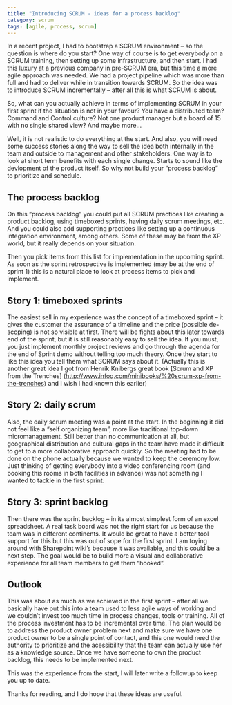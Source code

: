 ```yaml
---
title: "Introducing SCRUM - ideas for a process backlog"
category: scrum
tags: [agile, process, scrum]
---
```


In a recent project, I had to bootstrap a SCRUM environment – so the
question is where do you start? One way of course is to get everybody on
a SCRUM training, then setting up some infrastructure, and then start. I
had this luxury at a previous company in pre-SCRUM era, but this time
a more agile approach was needed. We had a project pipeline which was
more than full and had to deliver while in transition towards SCRUM. So
the idea was to introduce SCRUM  incrementally – after all this is
what SCRUM is about.

So, what can you actually achieve in terms of implementing SCRUM in
your first sprint if the situation is not in your favour? You have a
distributed team? Command and Control culture? Not one product manager
but a board of 15 with no single shared view? And maybe more…

Well, it is not realistic to do everything at the start. And also,
you will need some success stories along the way to sell the idea
both internally in the team and outside to management and other
stakeholders. One way is to look at short term benefits with each single
change. Starts to sound like the devlopment of the product itself. So
why not  build your “process backlog” to prioritize and schedule.

## The process backlog

On this “process backlog” you could put all SCRUM practices like
creating a product backlog, using timeboxed sprints, having daily scrum
meetings, etc. And you could also add supporting practices like setting
up a continuous integration environment, among others. Some of these
may be from the XP world, but it really depends on your situation.

Then you pick items from this list for implementation in the upcoming
sprint. As soon as the sprint retrospective is implemented (may be at
the end of sprint 1) this is a natural place to look at process items
to pick and implement.

## Story 1: timeboxed sprints

The easiest sell in my experience was the concept of a timeboxed sprint
– it gives the customer the assurance of a timeline and the price
(possible de-scoping) is not so visible at first. There will be fights
about this later towards end of the sprint, but it is still reasonably
easy to sell the idea.  If you must, you just implement monthly project
reviews and go through the agenda for the end of Sprint demo without
telling too much theory. Once they start to like this idea you tell them
what SCRUM says about it. (Actually this is another great idea I got
from Henrik Knibergs great book [Scrum and XP from the Trenches]
(http://www.infoq.com/minibooks/%20scrum-xp-from-the-trenches)
and I wish I had known this earlier)

## Story 2: daily scrum

Also, the daily scrum meeting was a point at the start. In the beginning
it did not feel like a “self organizing team”, more like traditional
top-down micromanagement. Still better than no communication at all,
but geographical distribution and cultural gaps in the team have made
it difficult to get to a more collaborative approach quickly. So the
meeting had to be done on the phone actually because we wanted to
keep the ceremony low. Just thinking of getting everybody into a video
conferencing room (and booking this rooms in both facilities in advance)
was not something I wanted to tackle in the first sprint.

## Story 3: sprint backlog

Then there was the sprint backlog – in its almost simplest form of
an excel spreadsheet. A real task board was not the right start for us
because the team was in different continents. It would be great to have
a better tool support for this but this was out of sope for the first
sprint. I am toying around with Sharepoint wiki’s because it was
available, and this could be a next step. The goal would be to build
more a visual and collaborative experience for all team members to get
them “hooked”.

## Outlook

This was about as much as we achieved in the first sprint – after
all we basically have put this into a team used to less agile ways
of working and we couldn’t invest too much time in process changes,
tools or training.  All of the process investment has to be incremental
over time. The plan would be to address the product owner problem next
and make sure we have one product owner to be a single point of contact,
and this one would need the authority to prioritize and the acessibility
that the team can actually use her as a knowledge source. Once we have
someone to own the product backlog, this needs to be implemented next.

This was the experience from the start, I will later write a followup
to keep you up to date.

Thanks for reading, and I do hope that these ideas are useful.


